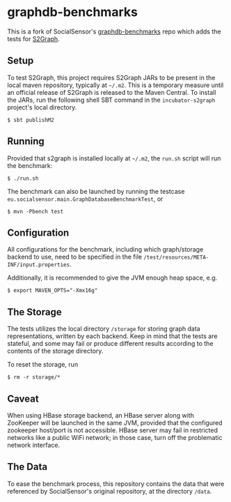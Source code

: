 graphdb-benchmarks
==================

This is a fork of SocialSensor's [graphdb-benchmarks](https://github.com/socialsensor/graphdb-benchmarks) repo which adds the tests for [S2Graph](https://github.com/apache/incubator-s2graph).

## Setup

To test S2Graph, this project requires S2Graph JARs to be present in the local maven repository, typically at `~/.m2`. This is a temporary measure until an official release of S2Graph is released to the Maven Central. To install the JARs, run the following shell SBT command in the `incubator-s2graph` project's local directory.

    $ sbt publishM2

## Running

Provided that s2graph is installed locally at `~/.m2`, the `run.sh` script will run the benchmark:

    $ ./run.sh

The benchmark can also be launched by running the testcase `eu.socialsensor.main.GraphDatabaseBenchmarkTest`, or

    $ mvn -Pbench test

## Configuration

All configurations for the benchmark, including which graph/storage backend to use, need to be specified in the file `/test/resources/META-INF/input.properties`.

Additionally, it is recommended to give the JVM enough heap space, e.g.

    $ export MAVEN_OPTS="-Xmx16g"

## The Storage

The tests utilizes the local directory `/storage` for storing graph data representations, written by each backend. Keep in mind that the tests are stateful, and some may fail or produce different results according to the contents of the storage directory.

To reset the storage, run

    $ rm -r storage/*

## Caveat

When using HBase storage backend, an HBase server along with ZooKeeper will be launched in the same JVM, provided that the configured zookeeper host/port is not accessible. HBase server may fail in restricted networks like a public WiFi network; in those case, turn off the problematic network interface.

## The Data

To ease the benchmark process, this repository contains the data that were referenced by SocialSensor's original repository, at the directory `/data`.

